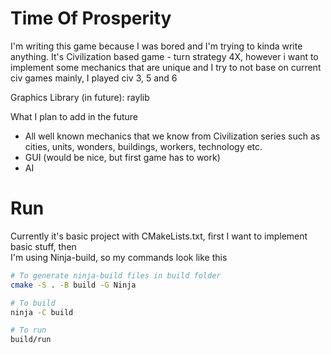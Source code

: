 # Time Of Prosperity

I'm writing this game because I was bored and I'm trying to kinda write anything. 
It's Civilization based game - turn strategy 4X, however i want to implement some mechanics that are unique and I try to not base on current civ games
mainly, I played civ 3, 5 and 6 

Graphics Library (in future): raylib

What I plan to add in the future

- All well known mechanics that we know from Civilization series such as cities, units, wonders, buildings, workers, technology etc.
- GUI (would be nice, but first game has to work)
- AI


# Run

Currently it's basic project with CMakeLists.txt, first I want to implement basic stuff, then  
I'm using Ninja-build, so my commands look like this

```sh
# To generate ninja-build files in build folder
cmake -S . -B build -G Ninja

# To build
ninja -C build

# To run
build/run
```
